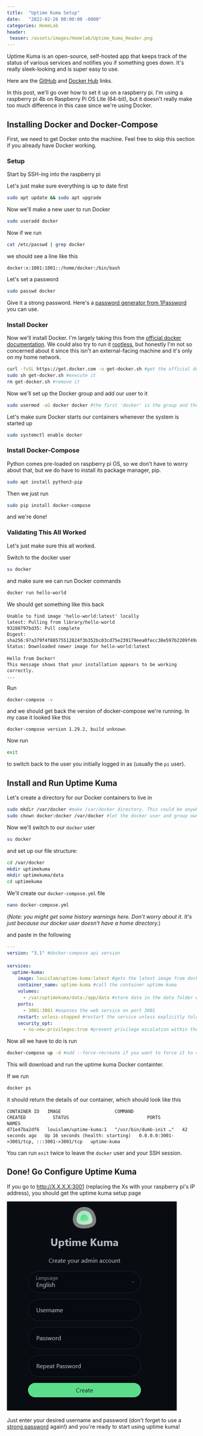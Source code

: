 ```yaml
---
title:  "Uptime Kuma Setup"
date:   "2022-02-26 00:00:00 -0800"
categories: HomeLab
header:
 teaser: /assets/images/Homelab/Uptime_Kuma_Header.png
---
```


Uptime Kuma is an open-source, self-hosted app that keeps track of the status of various services and notifies you if something goes down. It's really sleek-looking and is super easy to use.

Here are the [GitHub](https://github.com/louislam/uptime-kuma) and [Docker Hub](https://hub.docker.com/r/louislam/uptime-kuma) links.

In this post, we'll go over how to set it up on a raspberry pi. I'm using a raspberry pi 4b on Raspberry Pi OS Lite (64-bit), but it doesn't really make too much difference in this case since we're using Docker.

## Installing Docker and Docker-Compose
First, we need to get Docker onto the machine. Feel free to skip this section if you already have Docker working.

### Setup

Start by SSH-ing into the raspberry pi

Let's just make sure everything is up to date first

```bash
sudo apt update && sudo apt upgrade
```

Now we'll make a new user to run Docker

```bash
sudo useradd docker
```

Now if we run

```bash
cat /etc/passwd | grep docker
```

we should see a line like this

```
docker:x:1001:1001::/home/docker:/bin/bash
```

Let's set a password

```bash
sudo passwd docker
```

Give it a strong password. Here's a [password generator from 1Password](https://1password.com/password-generator/) you can use.

### Install Docker

Now we'll install Docker. I'm largely taking this from the [official docker documentation](https://docs.docker.com/engine/install/debian/). We could also try to run it [rootless](), but honestly I'm not so concerned about it since this isn't an external-facing machine and it's only on my home network.

```bash
curl -fsSL https://get.docker.com -o get-docker.sh #get the official docker setup script
sudo sh get-docker.sh #execute it
rm get-docker.sh #remove it
```

Now we'll set up the Docker group and add our user to it

```bash
sudo usermod -aG docker docker #the first 'docker' is the group and the second is the user
```

Let's make sure Docker starts our containers whenever the system is started up

```bash
sudo systemctl enable docker
```


### Install Docker-Compose

Python comes pre-loaded on raspberry pi OS, so we don't have to worry about that, but we do have to install its package manager, pip.

```bash
sudo apt install python3-pip
```

Then we just run 

```bash
sudo pip install docker-compose
```
 
 and we're done!
 
### Validating This All Worked

Let's just make sure this all worked. 

Switch to the docker user

```bash
su docker
```

and make sure we can run Docker commands

```bash
docker run hello-world
```

We should get something like this back

```
Unable to find image 'hello-world:latest' locally
latest: Pulling from library/hello-world
93288797bd35: Pull complete
Digest: sha256:97a379f4f88575512824f3b352bc03cd75e239179eea0fecc38e597b2209f49a
Status: Downloaded newer image for hello-world:latest

Hello from Docker!
This message shows that your installation appears to be working correctly.
...
```

Run

```bash
docker-compose -v
```

and we should get back the version of docker-compose we're running. In my case it looked like this
```
docker-compose version 1.29.2, build unknown
```

Now run

```bash
exit
```

to switch back to the user you initially logged in as (usually the `pi` user).


## Install and Run Uptime Kuma

Let's create a directory for our Docker containers to live in

```bash
sudo mkdir /var/docker #make /var/docker directory. This could be anywhere on your system. Just choose what's right for you.
sudo chown docker:docker /var/docker #let the docker user and group own that directory
```

Now we'll switch to our `docker` user

```bash
su docker
```

and set up our file structure:

```bash
cd /var/docker
mkdir uptimekuma
mkdir uptimekuma/data
cd uptimekuma
```

We'll create our `docker-compose.yml` file

```bash
nano docker-compose.yml
```
(*Note: you might get some history warnings here. Don't worry about it. It's just because our docker user doesn't have a home directory.*)

and paste in the following
```yml
---
version: "3.1" #docker-compose api version

services:
  uptime-kuma:
    image: louislam/uptime-kuma:latest #gets the latest image from dockerhub
    container_name: uptime-kuma #call the container uptime-kuma
    volumes:
      - /var/uptimekuma/data:/app/data #store data in the data folder we created
    ports:
      - 3001:3001 #exposes the web service on port 3001
    restart: unless-stopped #restart the service unless explicitly told to stop it
    security_opt:
      - no-new-privileges:true #prevent privilege escalation within the container
```


Now all we have to do is run

```bash
docker-compose up -d #add --force-recreate if you want to force it to re-initialize the container
```

This will download and run the uptime kuma Docker containter.

If we run

```bash
docker ps
```

it should return the details of our container, which should look like this

```
CONTAINER ID   IMAGE                    COMMAND                  CREATED          STATUS                             PORTS                                       NAMES
d71e47ba2df6   louislam/uptime-kuma:1   "/usr/bin/dumb-init …"   42 seconds ago   Up 16 seconds (health: starting)   0.0.0.0:3001->3001/tcp, :::3001->3001/tcp   uptime-kuma
```

You can run `exit` twice to leave the `docker` user and your SSH session.

## Done! Go Configure Uptime Kuma

If you go to http://X.X.X.X:3001 (replacing the Xs with your raspberry pi's IP address), you should get the uptime kuma setup page

![Setup Page](/assets/images/HomeLab/Uptime_Kuma_Setup.png)

Just enter your desired username and password (don't forget to use a [strong password](https://1password.com/password-generator/) again!) and you're ready to start using uptime kuma!